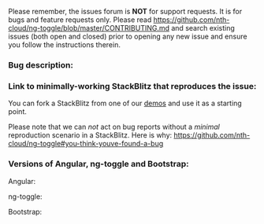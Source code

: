 Please remember, the issues forum is __NOT__ for support requests. It is for bugs and feature requests only.
Please read https://github.com/nth-cloud/ng-toggle/blob/master/CONTRIBUTING.md and search
existing issues (both open and closed) prior to opening any new issue and ensure you follow the instructions therein.

### Bug description:


### Link to minimally-working StackBlitz that reproduces the issue:

You can fork a StackBlitz from one of our [demos](https://nth-cloud.github.io/ng-toggle/#/docs) and use it as a starting point.

Please note that we can _not_ act on bug reports without a _minimal_ reproduction scenario in a StackBlitz. Here is why:
https://github.com/nth-cloud/ng-toggle#you-think-youve-found-a-bug

### Versions of Angular, ng-toggle and Bootstrap:

Angular:

ng-toggle:

Bootstrap:
